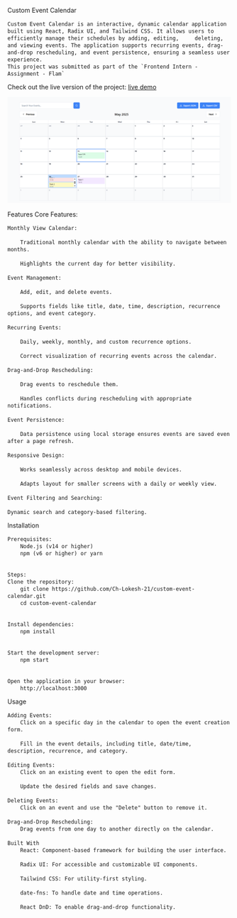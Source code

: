 Custom Event Calendar
    
    Custom Event Calendar is an interactive, dynamic calendar application built using React, Radix UI, and Tailwind CSS. It allows users to efficiently manage their schedules by adding, editing,     deleting, and viewing events. The application supports recurring events, drag-and-drop rescheduling, and event persistence, ensuring a seamless user experience.
    This project was submitted as part of the `Frontend Intern - Assignment - Flam`

Check out the live version of the project: [live demo](https://ch-lokesh-21.github.io/custom-event-calendar/)


![web_page](https://github.com/Ch-Lokesh-21/custom-event-calendar/blob/6c89f534bb1059d68b7d8fa9abe48bed0465878d/web_page.png)


Features
Core Features:

    Monthly View Calendar:

        Traditional monthly calendar with the ability to navigate between months.

        Highlights the current day for better visibility.

    Event Management:

        Add, edit, and delete events.

        Supports fields like title, date, time, description, recurrence options, and event category.

    Recurring Events:

        Daily, weekly, monthly, and custom recurrence options.

        Correct visualization of recurring events across the calendar.

    Drag-and-Drop Rescheduling:

        Drag events to reschedule them.

        Handles conflicts during rescheduling with appropriate notifications.

    Event Persistence:

        Data persistence using local storage ensures events are saved even after a page refresh.

    Responsive Design:

        Works seamlessly across desktop and mobile devices.

        Adapts layout for smaller screens with a daily or weekly view.

    Event Filtering and Searching:

    Dynamic search and category-based filtering.


Installation
    
    Prerequisites:
        Node.js (v14 or higher)
        npm (v6 or higher) or yarn

        
    Steps:
    Clone the repository:
        git clone https://github.com/Ch-Lokesh-21/custom-event-calendar.git
        cd custom-event-calendar

        
    Install dependencies:
        npm install

        
    Start the development server:
        npm start

        
    Open the application in your browser:
        http://localhost:3000


Usage
    
    Adding Events:
        Click on a specific day in the calendar to open the event creation form.

        Fill in the event details, including title, date/time, description, recurrence, and category.

    Editing Events:
        Click on an existing event to open the edit form.

        Update the desired fields and save changes.

    Deleting Events:
        Click on an event and use the "Delete" button to remove it.

    Drag-and-Drop Rescheduling:
        Drag events from one day to another directly on the calendar.

    Built With
        React: Component-based framework for building the user interface.

        Radix UI: For accessible and customizable UI components.

        Tailwind CSS: For utility-first styling.

        date-fns: To handle date and time operations.

        React DnD: To enable drag-and-drop functionality.





